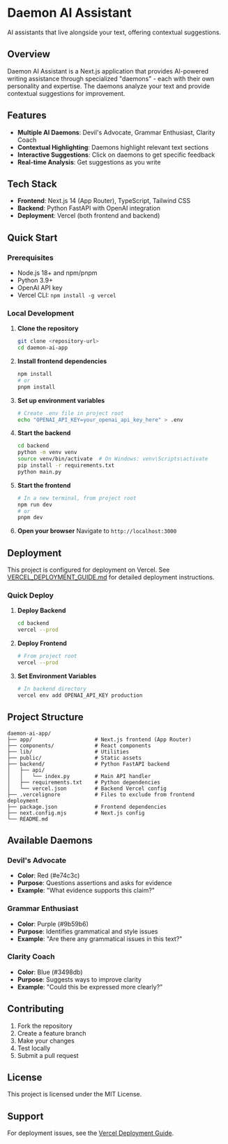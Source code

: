 # Daemon AI Assistant

AI assistants that live alongside your text, offering contextual suggestions.

## Overview

Daemon AI Assistant is a Next.js application that provides AI-powered writing assistance through specialized "daemons" - each with their own personality and expertise. The daemons analyze your text and provide contextual suggestions for improvement.

## Features

- **Multiple AI Daemons**: Devil's Advocate, Grammar Enthusiast, Clarity Coach
- **Contextual Highlighting**: Daemons highlight relevant text sections
- **Interactive Suggestions**: Click on daemons to get specific feedback
- **Real-time Analysis**: Get suggestions as you write

## Tech Stack

- **Frontend**: Next.js 14 (App Router), TypeScript, Tailwind CSS
- **Backend**: Python FastAPI with OpenAI integration
- **Deployment**: Vercel (both frontend and backend)

## Quick Start

### Prerequisites

- Node.js 18+ and npm/pnpm
- Python 3.9+
- OpenAI API key
- Vercel CLI: `npm install -g vercel`

### Local Development

1. **Clone the repository**
   ```bash
   git clone <repository-url>
   cd daemon-ai-app
   ```

2. **Install frontend dependencies**
   ```bash
   npm install
   # or
   pnpm install
   ```

3. **Set up environment variables**
   ```bash
   # Create .env file in project root
   echo "OPENAI_API_KEY=your_openai_api_key_here" > .env
   ```

4. **Start the backend**
   ```bash
   cd backend
   python -m venv venv
   source venv/bin/activate  # On Windows: venv\Scripts\activate
   pip install -r requirements.txt
   python main.py
   ```

5. **Start the frontend**
   ```bash
   # In a new terminal, from project root
   npm run dev
   # or
   pnpm dev
   ```

6. **Open your browser**
   Navigate to `http://localhost:3000`

## Deployment

This project is configured for deployment on Vercel. See [VERCEL_DEPLOYMENT_GUIDE.md](./VERCEL_DEPLOYMENT_GUIDE.md) for detailed deployment instructions.

### Quick Deploy

1. **Deploy Backend**
   ```bash
   cd backend
   vercel --prod
   ```

2. **Deploy Frontend**
   ```bash
   # From project root
   vercel --prod
   ```

3. **Set Environment Variables**
   ```bash
   # In backend directory
   vercel env add OPENAI_API_KEY production
   ```

## Project Structure

```
daemon-ai-app/
├── app/                    # Next.js frontend (App Router)
├── components/             # React components
├── lib/                    # Utilities
├── public/                 # Static assets
├── backend/                # Python FastAPI backend
│   ├── api/
│   │   └── index.py        # Main API handler
│   ├── requirements.txt    # Python dependencies
│   └── vercel.json         # Backend Vercel config
├── .vercelignore           # Files to exclude from frontend deployment
├── package.json            # Frontend dependencies
├── next.config.mjs         # Next.js config
└── README.md
```

## Available Daemons

### Devil's Advocate
- **Color**: Red (#e74c3c)
- **Purpose**: Questions assertions and asks for evidence
- **Example**: "What evidence supports this claim?"

### Grammar Enthusiast
- **Color**: Purple (#9b59b6)
- **Purpose**: Identifies grammatical and style issues
- **Example**: "Are there any grammatical issues in this text?"

### Clarity Coach
- **Color**: Blue (#3498db)
- **Purpose**: Suggests ways to improve clarity
- **Example**: "Could this be expressed more clearly?"

## Contributing

1. Fork the repository
2. Create a feature branch
3. Make your changes
4. Test locally
5. Submit a pull request

## License

This project is licensed under the MIT License.

## Support

For deployment issues, see the [Vercel Deployment Guide](./VERCEL_DEPLOYMENT_GUIDE.md).
